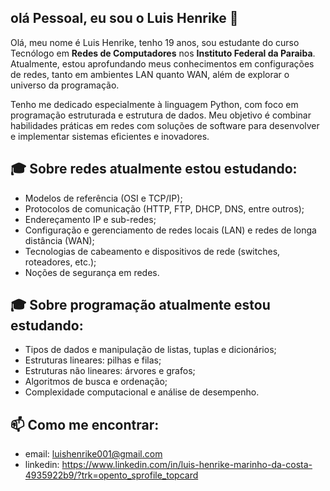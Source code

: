 ## olá Pessoal, eu sou o Luis Henrike 👋

Olá, meu nome é Luis Henrike, tenho 19 anos, sou estudante do curso Tecnólogo em **Redes de Computadores** nos **Instituto Federal da Paraiba**. Atualmente, estou aprofundando meus conhecimentos em configurações de redes, tanto em ambientes LAN quanto WAN, além de explorar o universo da programação.

Tenho me dedicado especialmente à linguagem Python, com foco em programação estruturada e estrutura de dados. Meu objetivo é combinar habilidades práticas em redes com soluções de software para desenvolver e implementar sistemas eficientes e inovadores.

## 🎓 Sobre redes atualmente estou estudando:

- Modelos de referência (OSI e TCP/IP);
- Protocolos de comunicação (HTTP, FTP, DHCP, DNS, entre outros);
- Endereçamento IP e sub-redes;
- Configuração e gerenciamento de redes locais (LAN) e redes de longa distância (WAN);
- Tecnologias de cabeamento e dispositivos de rede (switches, roteadores, etc.);
- Noções de segurança em redes.

## 🎓 Sobre programação atualmente estou estudando:

- Tipos de dados e manipulação de listas, tuplas e dicionários;
- Estruturas lineares: pilhas e filas;
- Estruturas não lineares: árvores e grafos;
- Algoritmos de busca e ordenação;
- Complexidade computacional e análise de desempenho.

## 📫 Como me encontrar:

- email: luishenrike001@gmail.com
- linkedin: https://www.linkedin.com/in/luis-henrike-marinho-da-costa-4935922b9/?trk=opento_sprofile_topcard

